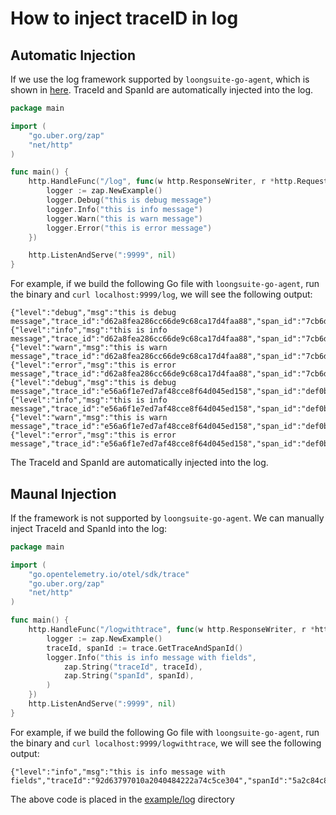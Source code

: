 # How to inject traceID in log

## Automatic Injection

If we use the log framework supported by `loongsuite-go-agent`, which is shown
in [here](./supported-libraries.md). TraceId and SpanId are automatically injected into the log.

```go
package main

import (
	"go.uber.org/zap"
	"net/http"
)

func main() {
	http.HandleFunc("/log", func(w http.ResponseWriter, r *http.Request) {
		logger := zap.NewExample()
		logger.Debug("this is debug message")
		logger.Info("this is info message")
		logger.Warn("this is warn message")
		logger.Error("this is error message")
	})

	http.ListenAndServe(":9999", nil)
}

```

For example, if we build the following Go file with `loongsuite-go-agent`, run the binary
and `curl localhost:9999/log`, we will
see the following output:

```shell
{"level":"debug","msg":"this is debug message","trace_id":"d62a8fea286cc66de9c68ca17d4faa88","span_id":"7cb6d692769ffd32"}
{"level":"info","msg":"this is info message","trace_id":"d62a8fea286cc66de9c68ca17d4faa88","span_id":"7cb6d692769ffd32"}
{"level":"warn","msg":"this is warn message","trace_id":"d62a8fea286cc66de9c68ca17d4faa88","span_id":"7cb6d692769ffd32"}
{"level":"error","msg":"this is error message","trace_id":"d62a8fea286cc66de9c68ca17d4faa88","span_id":"7cb6d692769ffd32"}
{"level":"debug","msg":"this is debug message","trace_id":"e56a6f1e7ed7af48cce8f64d045ed158","span_id":"def0b8cf10fe8844"}
{"level":"info","msg":"this is info message","trace_id":"e56a6f1e7ed7af48cce8f64d045ed158","span_id":"def0b8cf10fe8844"}
{"level":"warn","msg":"this is warn message","trace_id":"e56a6f1e7ed7af48cce8f64d045ed158","span_id":"def0b8cf10fe8844"}
{"level":"error","msg":"this is error message","trace_id":"e56a6f1e7ed7af48cce8f64d045ed158","span_id":"def0b8cf10fe8844"}
```

The TraceId and SpanId are automatically injected into the log.

## Maunal Injection

If the framework is not supported by `loongsuite-go-agent`. We can manually inject TraceId and SpanId into the log:
```go
package main

import (
	"go.opentelemetry.io/otel/sdk/trace"
	"go.uber.org/zap"
	"net/http"
)

func main() {
	http.HandleFunc("/logwithtrace", func(w http.ResponseWriter, r *http.Request) {
		logger := zap.NewExample()
		traceId, spanId := trace.GetTraceAndSpanId()
		logger.Info("this is info message with fields",
			zap.String("traceId", traceId),
			zap.String("spanId", spanId),
		)
	})
	http.ListenAndServe(":9999", nil)
}
```

For example, if we build the following Go file with `loongsuite-go-agent`, run the binary and `curl localhost:9999/logwithtrace`, we will
see the following output:

```shell
{"level":"info","msg":"this is info message with fields","traceId":"92d63797010a2040484222a74c5ce304","spanId":"5a2c84c807a6e12c"}
```

The above code is placed in the [example/log](../example/log) directory
